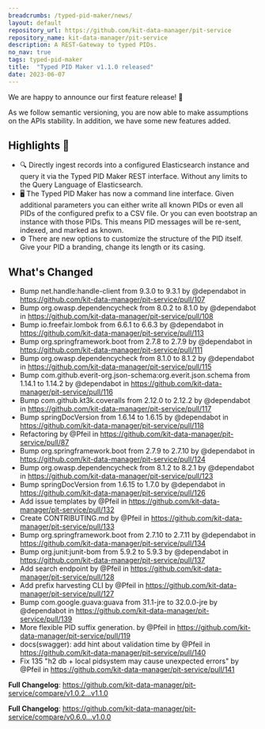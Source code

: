 ```yaml
---
breadcrumbs: /typed-pid-maker/news/
layout: default
repository_url: https://github.com/kit-data-manager/pit-service
repository_name: kit-data-manager/pit-service
description: A REST-Gateway to typed PIDs.
no_nav: true
tags: typed-pid-maker
title:  "Typed PID Maker v1.1.0 released"
date: 2023-06-07
---
```


We are happy to announce our first feature release! 🎉 

As we follow semantic versioning, you are now able to make assumptions on the APIs stability. In addition, we have some new features added.

## Highlights 🚀 

- 🔍 Directly ingest records into a configured Elasticsearch instance and query it via the Typed PID Maker REST interface. Without any limits to the Query Language of Elasticsearch.
- 🖥️ The Typed PID Maker has now a command line interface. Given additional parameters you can either write all known PIDs or even all PIDs of the configured prefix to a CSV file. Or you can even bootstrap an instance with those PIDs. This means PID messages will be re-sent, indexed, and marked as known.
- ⚙️ There are new options to customize the structure of the PID itself. Give your PID a branding, change its length or its casing.

## What's Changed
* Bump net.handle:handle-client from 9.3.0 to 9.3.1 by @dependabot in https://github.com/kit-data-manager/pit-service/pull/107
* Bump org.owasp.dependencycheck from 8.0.2 to 8.1.0 by @dependabot in https://github.com/kit-data-manager/pit-service/pull/108
* Bump io.freefair.lombok from 6.6.1 to 6.6.3 by @dependabot in https://github.com/kit-data-manager/pit-service/pull/113
* Bump org.springframework.boot from 2.7.8 to 2.7.9 by @dependabot in https://github.com/kit-data-manager/pit-service/pull/111
* Bump org.owasp.dependencycheck from 8.1.0 to 8.1.2 by @dependabot in https://github.com/kit-data-manager/pit-service/pull/115
* Bump com.github.everit-org.json-schema:org.everit.json.schema from 1.14.1 to 1.14.2 by @dependabot in https://github.com/kit-data-manager/pit-service/pull/116
* Bump com.github.kt3k.coveralls from 2.12.0 to 2.12.2 by @dependabot in https://github.com/kit-data-manager/pit-service/pull/117
* Bump springDocVersion from 1.6.14 to 1.6.15 by @dependabot in https://github.com/kit-data-manager/pit-service/pull/118
* Refactoring by @Pfeil in https://github.com/kit-data-manager/pit-service/pull/87
* Bump org.springframework.boot from 2.7.9 to 2.7.10 by @dependabot in https://github.com/kit-data-manager/pit-service/pull/124
* Bump org.owasp.dependencycheck from 8.1.2 to 8.2.1 by @dependabot in https://github.com/kit-data-manager/pit-service/pull/123
* Bump springDocVersion from 1.6.15 to 1.7.0 by @dependabot in https://github.com/kit-data-manager/pit-service/pull/126
* Add issue templates by @Pfeil in https://github.com/kit-data-manager/pit-service/pull/132
* Create CONTRIBUTING.md by @Pfeil in https://github.com/kit-data-manager/pit-service/pull/133
* Bump org.springframework.boot from 2.7.10 to 2.7.11 by @dependabot in https://github.com/kit-data-manager/pit-service/pull/134
* Bump org.junit:junit-bom from 5.9.2 to 5.9.3 by @dependabot in https://github.com/kit-data-manager/pit-service/pull/137
* Add search endpoint by @Pfeil in https://github.com/kit-data-manager/pit-service/pull/128
* Add prefix harvesting CLI by @Pfeil in https://github.com/kit-data-manager/pit-service/pull/127
* Bump com.google.guava:guava from 31.1-jre to 32.0.0-jre by @dependabot in https://github.com/kit-data-manager/pit-service/pull/139
* More flexible PID suffix generation. by @Pfeil in https://github.com/kit-data-manager/pit-service/pull/119
* docs(swagger): add hint about validation time by @Pfeil in https://github.com/kit-data-manager/pit-service/pull/140
* Fix 135 "h2 db + local pidsystem may cause unexpected errors" by @Pfeil in https://github.com/kit-data-manager/pit-service/pull/141


**Full Changelog**: https://github.com/kit-data-manager/pit-service/compare/v1.0.2...v1.1.0


**Full Changelog**: <https://github.com/kit-data-manager/pit-service/compare/v0.6.0...v1.0.0>
